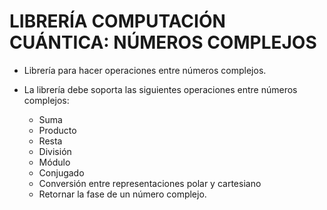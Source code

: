# LIBRERÍA COMPUTACIÓN CUÁNTICA: NÚMEROS COMPLEJOS

* Librería para hacer operaciones entre números complejos. 
* La librería debe soporta las siguientes operaciones entre números complejos:

  - Suma
  - Producto
  - Resta
  - División
  - Módulo
  - Conjugado
  - Conversión entre representaciones polar y cartesiano
  - Retornar la fase de un número complejo.
